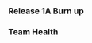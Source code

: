 <div id="chart"></div>
<script>
chart.load({
        columns: [
            ['data1', 230, 190, 300, 500, 300, 400]
        ]
    });
</script>

### Release 1A Burn up
<div id="chart"></div>
<script>
var chart = c3.generate({

data: {
x: 'x',
columns: [
['x', 1, 2, 3, 4, 5, 6,7],
['done', 15.3, 12.5, 0, 0, 0, 0, 0],
['to do', 42.8, 52.5, 0, 0, 0, 0, 0],
['required', 7, 19, 28, 37, 46, 56, 65],
],

type: 'bar',
types: {
required: 'line',
},


groups: [ 
['to do','done'] ] 
},

bindto: '#chart'

});
</script>
### Team Health
<div id="chart1"></div>
<script>
var chart = c3.generate({
data: {
columns: [
['data1', 2.8, 3.3],
['data2', 2.8, 4.0],
['data3', 3.2, 3.5],
['data4', 3.2, 3.8],
['data5',3.0, 4.5],
['data6', 3.0, 3.8],
['data7', 3.4, 2.8],
['data8', 2.6, 3.5],
['data9', 4.0, 3.5],
['data10', 3.2, 4.0],
['data11', 4.0, 3.8],
['data12', 3.2, 3.0]
],

names: 
{
data1: 'line',
data2: 'line',
data3: 'line',
data4: 'line',
data5: 'line',
data6: 'line',
data7: 'line',
data8: 'line',
data9: 'line',
data10: 'line',
data11: 'line',
data12: 'line' },
    
types: {
data1: 'line',
data2: 'line',
data3: 'line',
data4: 'line',
data5: 'line',
data6: 'line',
data7: 'line',
data8: 'line',
data9: 'line',
data10: 'line',
data11: 'line',
data12: 'line'
},

groups: 
[['data1', 'data2', 'data3', 'data4', 'data5', 'data6', 'data7', 'data8', 'data9','data10','data11','data12']]
},

bindto: '#chart1'

});
</script>

